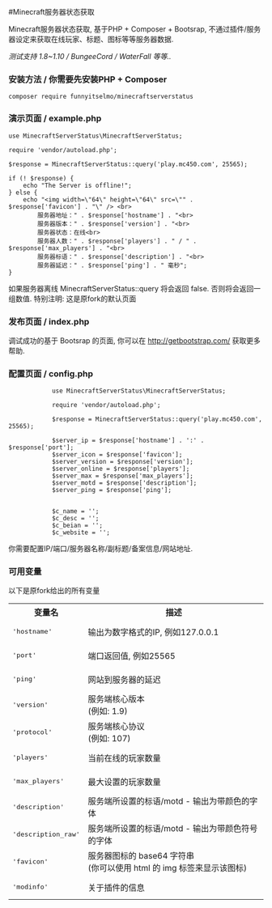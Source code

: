 #Minecraft服务器状态获取

Minecraft服务器状态获取, 基于PHP + Composer + Bootsrap, 不通过插件/服务器设定来获取在线玩家、标题、图标等等服务器数据.

*测试支持 1.8~1.10 / BungeeCord / WaterFall 等等..*

### 安装方法 / 你需要先安装PHP + Composer
```
composer require funnyitselmo/minecraftserverstatus
```
### 演示页面 / example.php
```
use MinecraftServerStatus\MinecraftServerStatus;

require 'vendor/autoload.php';

$response = MinecraftServerStatus::query('play.mc450.com', 25565);

if (! $response) {
    echo "The Server is offline!";
} else {
    echo "<img width=\"64\" height=\"64\" src=\"" . $response['favicon'] . "\" /> <br>
        服务器地址：" . $response['hostname'] . "<br>
		服务器版本：" . $response['version'] . "<br>
		服务器状态：在线<br>
        服务器人数：" . $response['players'] . " / " . $response['max_players'] . "<br>
		服务器标语：" . $response['description'] . "<br>
        服务器延迟：" . $response['ping'] . " 毫秒";
}
```
如果服务器离线 MinecraftServerStatus::query 将会返回 false.
否则将会返回一组数值.
特别注明: 这是原fork的默认页面

### 发布页面 / index.php
调试成功的基于 Bootsrap 的页面, 你可以在 http://getbootstrap.com/ 获取更多帮助.

### 配置页面 / config.php
```
			use MinecraftServerStatus\MinecraftServerStatus;

			require 'vendor/autoload.php';

			$response = MinecraftServerStatus::query('play.mc450.com', 25565);

			$server_ip = $response['hostname'] . ':' . $response['port'];
			$server_icon = $response['favicon'];
			$server_version = $response['version'];
			$server_online = $response['players'];
			$server_max = $response['max_players'];
			$server_motd = $response['description'];
			$server_ping = $response['ping'];
			
			
			$c_name = '';
			$c_desc = '';
			$c_beian = '';
			$c_website = '';
```
你需要配置IP/端口/服务器名称/副标题/备案信息/网站地址.

### 可用变量
以下是原fork给出的所有变量

<table border="0">
<tr>
<th>变量名</th>
<th>描述</th>
</tr>
<tr>
<td><pre>'hostname'</pre></td>
<td>输出为数字格式的IP, 例如127.0.0.1</td>
</tr>
<tr>
<td><pre>'port'</pre></td>
<td>端口返回值, 例如25565</td>
</tr>
<tr>
<td><pre>'ping'</pre></td>
<td>网站到服务器的延迟</td>
</tr>
<tr>
<td><pre>'version'</pre></td>
<td>服务端核心版本 <br>(例如: 1.9)</td>
</tr>
<tr>
<td><pre>'protocol'</pre></td>
<td>服务端核心协议 <br>(例如: 107)</td>
</tr>
<tr>
<td><pre>'players'</pre></td>
<td>当前在线的玩家数量</td>
</tr>
<tr>
<td><pre>'max_players'</pre></td>
<td>最大设置的玩家数量</td>
</tr>
<tr>
<td><pre>'description'</pre></td>
<td>服务端所设置的标语/motd - 输出为带颜色的字体</td>
</tr>
<tr>
<td><pre>'description_raw'</pre></td>
<td>服务端所设置的标语/motd - 输出为带颜色符号的字体</td>
</tr>
<tr>
<td><pre>'favicon'</pre></td>
<td>服务器图标的 base64 字符串 <br>(你可以使用 html 的 img 标签来显示该图标)</td>
</tr>
<tr>
<td><pre>'modinfo'</pre></td>
<td>关于插件的信息</td>
</tr>
</table>


